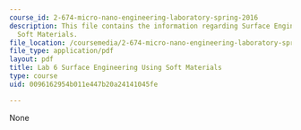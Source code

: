 ```yaml
---
course_id: 2-674-micro-nano-engineering-laboratory-spring-2016
description: This file contains the information regarding Surface Engineering Using
  Soft Materials.
file_location: /coursemedia/2-674-micro-nano-engineering-laboratory-spring-2016/0096162954b011e447b20a24141045fe_MIT2_674S16_LabNote6.pdf
file_type: application/pdf
layout: pdf
title: Lab 6 Surface Engineering Using Soft Materials
type: course
uid: 0096162954b011e447b20a24141045fe

---
```

None